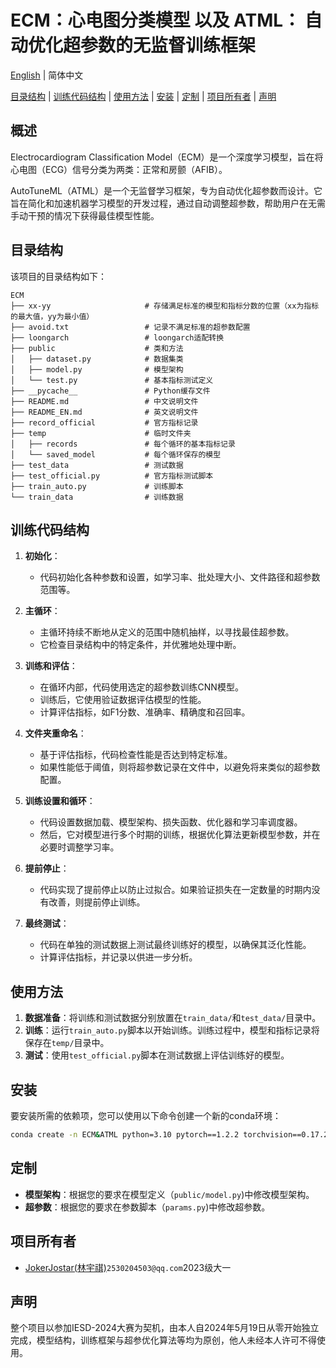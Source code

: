 # ECM：心电图分类模型 以及 ATML： 自动优化超参数的无监督训练框架 

[English](README_EN.md) | 简体中文

[目录结构](#目录结构) | [训练代码结构](#训练代码结构) | [使用方法](#使用方法) | [安装](#安装) | [定制](#定制) | [项目所有者](#项目所有者) | [声明](#声明)

## 概述
Electrocardiogram Classification Model（ECM）是一个深度学习模型，旨在将心电图（ECG）信号分类为两类：正常和房颤（AFIB）。

AutoTuneML（ATML）是一个无监督学习框架，专为自动优化超参数而设计。它旨在简化和加速机器学习模型的开发过程，通过自动调整超参数，帮助用户在无需手动干预的情况下获得最佳模型性能。

## 目录结构
该项目的目录结构如下：

```
ECM
├── xx-yy                     # 存储满足标准的模型和指标分数的位置（xx为指标的最大值，yy为最小值）
├── avoid.txt                 # 记录不满足标准的超参数配置
├── loongarch                 # loongarch适配转换
├── public                    # 类和方法
│   ├── dataset.py            # 数据集类
│   ├── model.py              # 模型架构
│   └── test.py               # 基本指标测试定义
├── __pycache__               # Python缓存文件
├── README.md                 # 中文说明文件
├── README_EN.md              # 英文说明文件
├── record_official           # 官方指标记录
├── temp                      # 临时文件夹
│   ├── records               # 每个循环的基本指标记录
│   └── saved_model           # 每个循环保存的模型
├── test_data                 # 测试数据
├── test_official.py          # 官方指标测试脚本
├── train_auto.py             # 训练脚本
└── train_data                # 训练数据
```




## 训练代码结构


1. **初始化**：
   - 代码初始化各种参数和设置，如学习率、批处理大小、文件路径和超参数范围等。

2. **主循环**：
   - 主循环持续不断地从定义的范围中随机抽样，以寻找最佳超参数。
   - 它检查目录结构中的特定条件，并优雅地处理中断。

3. **训练和评估**：
   - 在循环内部，代码使用选定的超参数训练CNN模型。
   - 训练后，它使用验证数据评估模型的性能。
   - 计算评估指标，如F1分数、准确率、精确度和召回率。

4. **文件夹重命名**：
   - 基于评估指标，代码检查性能是否达到特定标准。
   - 如果性能低于阈值，则将超参数记录在文件中，以避免将来类似的超参数配置。

5. **训练设置和循环**：
   - 代码设置数据加载、模型架构、损失函数、优化器和学习率调度器。
   - 然后，它对模型进行多个时期的训练，根据优化算法更新模型参数，并在必要时调整学习率。

6. **提前停止**：
   - 代码实现了提前停止以防止过拟合。如果验证损失在一定数量的时期内没有改善，则提前停止训练。

7. **最终测试**：
   - 代码在单独的测试数据上测试最终训练好的模型，以确保其泛化性能。
   - 计算评估指标，并记录以供进一步分析。

## 使用方法
1. **数据准备**：将训练和测试数据分别放置在`train_data/`和`test_data/`目录中。
2. **训练**：运行`train_auto.py`脚本以开始训练。训练过程中，模型和指标记录将保存在`temp/`目录中。
3. **测试**：使用`test_official.py`脚本在测试数据上评估训练好的模型。

## 安装
要安装所需的依赖项，您可以使用以下命令创建一个新的conda环境：

```bash
conda create -n ECM&ATML python=3.10 pytorch==1.2.2 torchvision==0.17.2 torchaudio==2.2.2 pytorch-cuda=12.1 numpy scikit-learn pandas tqdm onnx -c pytorch -c nvidia
```

## 定制
- **模型架构**：根据您的要求在模型定义（`public/model.py`)中修改模型架构。
- **超参数**：根据您的要求在参数脚本（`params.py`)中修改超参数。

## 项目所有者
- [JokerJostar(林宇祺)](https://github.com/JokerJostar)`2530204503@qq.com`2023级大一

## 声明
整个项目以参加IESD-2024大赛为契机，由本人自2024年5月19日从零开始独立完成，模型结构，训练框架与超参优化算法等均为原创，他人未经本人许可不得使用。